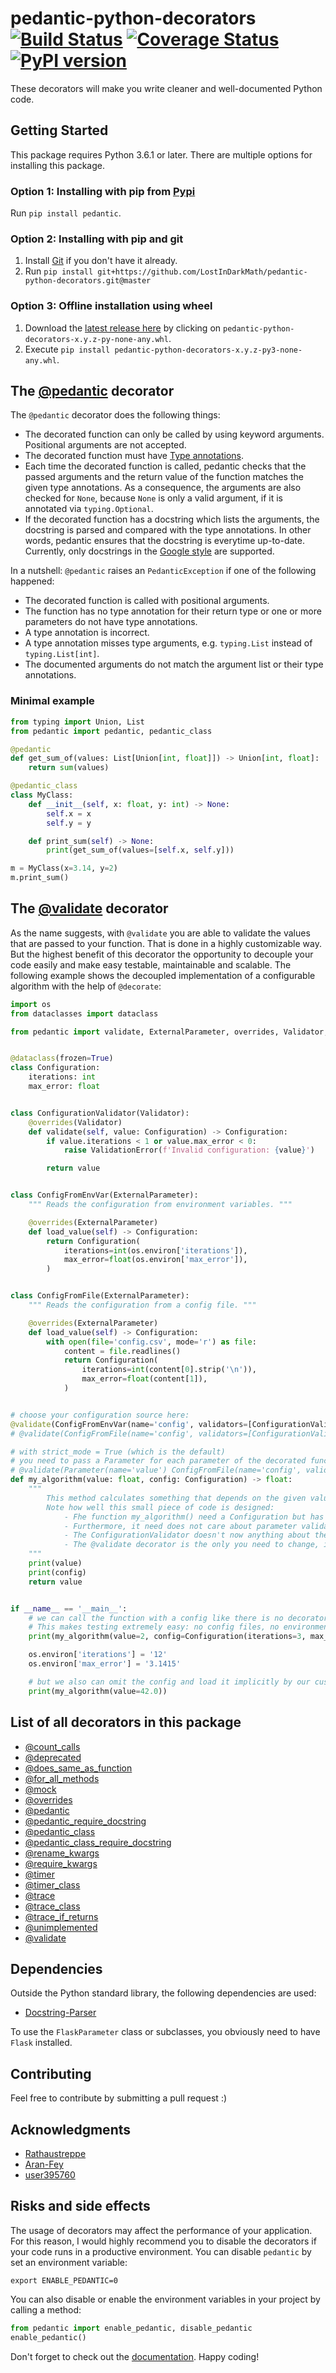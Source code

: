 # pedantic-python-decorators [![Build Status](https://travis-ci.com/LostInDarkMath/pedantic-python-decorators.svg?branch=master)](https://travis-ci.com/LostInDarkMath/pedantic-python-decorators)  [![Coverage Status](https://coveralls.io/repos/github/LostInDarkMath/pedantic-python-decorators/badge.svg?branch=master)](https://coveralls.io/github/LostInDarkMath/pedantic-python-decorators?branch=master) [![PyPI version](https://badge.fury.io/py/pedantic.svg)](https://badge.fury.io/py/pedantic)
These decorators will make you write cleaner and well-documented Python code. 

## Getting Started
This package requires Python 3.6.1 or later. 
There are multiple options for installing this package.

### Option 1: Installing with pip from [Pypi](https://pypi.org/)
Run `pip install pedantic`.

### Option 2: Installing with pip and git
1. Install [Git](https://git-scm.com/downloads) if you don't have it already.
2. Run `pip install git+https://github.com/LostInDarkMath/pedantic-python-decorators.git@master`

### Option 3: Offline installation using wheel
1. Download the [latest release here](https://github.com/LostInDarkMath/PythonHelpers/releases/latest) by clicking on `pedantic-python-decorators-x.y.z-py-none-any.whl`.
2. Execute `pip install pedantic-python-decorators-x.y.z-py3-none-any.whl`.

## The [@pedantic](https://lostindarkmath.github.io/pedantic-python-decorators/pedantic/method_decorators.html#pedantic.method_decorators.pedantic) decorator
The `@pedantic` decorator does the following things:
- The decorated function can only be called by using keyword arguments. Positional arguments are not accepted.
- The decorated function must have [Type annotations](https://docs.python.org/3/library/typing.html).
- Each time the decorated function is called, pedantic checks that the passed arguments and the return value of the function matches the given type annotations. 
As a consequence, the arguments are also checked for `None`, because `None` is only a valid argument, if it is annotated via `typing.Optional`.
- If the decorated function has a docstring which lists the arguments, the docstring is parsed and compared with the type annotations. In other words, pedantic ensures that the docstring is everytime up-to-date.
Currently, only docstrings in the [Google style](https://google.github.io/styleguide/pyguide.html) are supported.

In a nutshell:
`@pedantic` raises an `PedanticException` if one of the following happened:
- The decorated function is called with positional arguments.
- The function has no type annotation for their return type or one or more parameters do not have type annotations.
- A type annotation is incorrect.
- A type annotation misses type arguments, e.g. `typing.List` instead of `typing.List[int]`.
- The documented arguments do not match the argument list or their type annotations.

### Minimal example
```python
from typing import Union, List
from pedantic import pedantic, pedantic_class

@pedantic
def get_sum_of(values: List[Union[int, float]]) -> Union[int, float]:
    return sum(values)

@pedantic_class
class MyClass:
    def __init__(self, x: float, y: int) -> None:
        self.x = x
        self.y = y

    def print_sum(self) -> None:
        print(get_sum_of(values=[self.x, self.y]))

m = MyClass(x=3.14, y=2)
m.print_sum()
```


## The [@validate]() decorator
As the name suggests, with `@validate` you are able to validate the values that are passed to your function.
That is done in a highly customizable way. 
But the highest benefit of this decorator the opportunity to decouple your code easily and make easy testable, maintainable and scalable.
The following example shows the decoupled implementation of a configurable algorithm with the help of `@decorate`:
```python
import os
from dataclasses import dataclass

from pedantic import validate, ExternalParameter, overrides, Validator, ValidationError


@dataclass(frozen=True)
class Configuration:
    iterations: int
    max_error: float


class ConfigurationValidator(Validator):
    @overrides(Validator)
    def validate(self, value: Configuration) -> Configuration:
        if value.iterations < 1 or value.max_error < 0:
            raise ValidationError(f'Invalid configuration: {value}')

        return value


class ConfigFromEnvVar(ExternalParameter):
    """ Reads the configuration from environment variables. """

    @overrides(ExternalParameter)
    def load_value(self) -> Configuration:
        return Configuration(
            iterations=int(os.environ['iterations']),
            max_error=float(os.environ['max_error']),
        )


class ConfigFromFile(ExternalParameter):
    """ Reads the configuration from a config file. """

    @overrides(ExternalParameter)
    def load_value(self) -> Configuration:
        with open(file='config.csv', mode='r') as file:
            content = file.readlines()
            return Configuration(
                iterations=int(content[0].strip('\n')),
                max_error=float(content[1]),
            )


# choose your configuration source here:
@validate(ConfigFromEnvVar(name='config', validators=[ConfigurationValidator()]), strict=False)
# @validate(ConfigFromFile(name='config', validators=[ConfigurationValidator()]), strict=False)

# with strict_mode = True (which is the default) 
# you need to pass a Parameter for each parameter of the decorated function 
# @validate(Parameter(name='value') ConfigFromFile(name='config', validators=[ConfigurationValidator()]))
def my_algorithm(value: float, config: Configuration) -> float:
    """
        This method calculates something that depends on the given value with considering the configuration.
        Note how well this small piece of code is designed:
            - Fhe function my_algorithm() need a Configuration but has no knowledge where this come from.
            - Furthermore, it need does not care about parameter validation.
            - The ConfigurationValidator doesn't now anything about the creation of the data.
            - The @validate decorator is the only you need to change, if you want a different configuration source.
    """
    print(value)
    print(config)
    return value


if __name__ == '__main__':
    # we can call the function with a config like there is no decorator.
    # This makes testing extremely easy: no config files, no environment variables or stuff like that
    print(my_algorithm(value=2, config=Configuration(iterations=3, max_error=4.4)))

    os.environ['iterations'] = '12'
    os.environ['max_error'] = '3.1415'

    # but we also can omit the config and load it implicitly by our custom Parameters
    print(my_algorithm(value=42.0))
```

## List of all decorators in this package
- [@count_calls](https://lostindarkmath.github.io/pedantic-python-decorators/pedantic/decorators/fn_deco_count_calls.html)
- [@deprecated](https://lostindarkmath.github.io/pedantic-python-decorators/pedantic/decorators/fn_deco_deprecated.html)
- [@does_same_as_function](https://lostindarkmath.github.io/pedantic-python-decorators/pedantic/decorators/fn_deco_does_same_as_function.html)
- [@for_all_methods](https://lostindarkmath.github.io/pedantic-python-decorators/pedantic/decorators/class_decorators.html#pedantic.decorators.class_decorators.for_all_methods)
- [@mock](https://lostindarkmath.github.io/pedantic-python-decorators/pedantic/decorators/fn_deco_mock.html)
- [@overrides](https://lostindarkmath.github.io/pedantic-python-decorators/pedantic/decorators/fn_deco_overrides.html)
- [@pedantic](https://lostindarkmath.github.io/pedantic-python-decorators/pedantic/decorators/fn_deco_pedantic.html#pedantic.decorators.fn_deco_pedantic.pedantic)
- [@pedantic_require_docstring](https://lostindarkmath.github.io/pedantic-python-decorators/pedantic/decorators/fn_deco_pedantic.html#pedantic.decorators.fn_deco_pedantic.pedantic_require_docstring)
- [@pedantic_class](https://lostindarkmath.github.io/pedantic-python-decorators/pedantic/decorators/class_decorators.html#pedantic.decorators.class_decorators.pedantic_class)
- [@pedantic_class_require_docstring](https://lostindarkmath.github.io/pedantic-python-decorators/pedantic/decorators/class_decorators.html#pedantic.decorators.class_decorators.pedantic_class_require_docstring)
- [@rename_kwargs](https://lostindarkmath.github.io/pedantic-python-decorators/pedantic/decorators/fn_deco_rename_kwargs.html)
- [@require_kwargs](https://lostindarkmath.github.io/pedantic-python-decorators/pedantic/decorators/fn_deco_require_kwargs.html)
- [@timer](https://lostindarkmath.github.io/pedantic-python-decorators/pedantic/decorators/fn_deco_timer.html)
- [@timer_class](https://lostindarkmath.github.io/pedantic-python-decorators/pedantic/decorators/class_decorators.html#pedantic.decorators.class_decorators.timer_class)
- [@trace](https://lostindarkmath.github.io/pedantic-python-decorators/pedantic/decorators/fn_deco_trace.html)
- [@trace_class](https://lostindarkmath.github.io/pedantic-python-decorators/pedantic/decorators/class_decorators.html#pedantic.decorators.class_decorators.trace_class)
- [@trace_if_returns](https://lostindarkmath.github.io/pedantic-python-decorators/pedantic/decorators/fn_deco_trace_if_returns.html)
- [@unimplemented](https://lostindarkmath.github.io/pedantic-python-decorators/pedantic/decorators/fn_deco_unimplemented.html)
- [@validate](https://lostindarkmath.github.io/pedantic-python-decorators/pedantic/decorators/fn_deco_validate/fn_deco_validate.html)

## Dependencies
Outside the Python standard library, the following dependencies are used:
- [Docstring-Parser](https://github.com/rr-/docstring_parser) 

To use the `FlaskParameter` class or subclasses, you obviously need to have `Flask` installed. 

## Contributing
Feel free to contribute by submitting a pull request :)

## Acknowledgments
* [Rathaustreppe](https://github.com/rathaustreppe)
* [Aran-Fey](https://stackoverflow.com/questions/55503673/how-do-i-check-if-a-value-matches-a-type-in-python/55504010#55504010)
* [user395760](https://stackoverflow.com/questions/55503673/how-do-i-check-if-a-value-matches-a-type-in-python/55504010#55504010)

## Risks and side effects
The usage of decorators may affect the performance of your application. 
For this reason, I would highly recommend you to disable the decorators if your code runs in a productive environment.
You can disable `pedantic` by set an environment variable:
```
export ENABLE_PEDANTIC=0
```
You can also disable or enable the environment variables in your project by calling a method:
```python
from pedantic import enable_pedantic, disable_pedantic
enable_pedantic()
```

Don't forget to check out the [documentation](https://lostindarkmath.github.io/pedantic-python-decorators/pedantic).
Happy coding!
